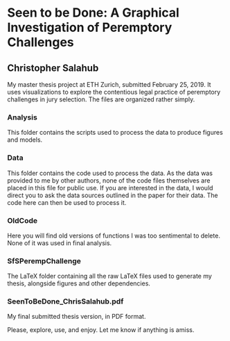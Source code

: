 # Seen to be Done: A Graphical Investigation of Peremptory Challenges

## Christopher Salahub

My master thesis project at ETH Zurich, submitted February
25, 2019. It uses visualizations to explore the contentious legal
practice of peremptory challenges in jury selection. The files are
organized rather simply.

### Analysis

This folder contains the scripts used to process the data to produce
figures and models.

### Data

This folder contains the code used to process the data. As the data
was provided to me by other authors, none of the code files themselves
are placed in this file for public use. If you are interested in the
data, I would direct you to ask the data sources outlined in the paper
for their data. The code here can then be used to process it.

### OldCode

Here you will find old versions of functions I was too sentimental to
delete. None of it was used in final analysis.

### SfSPerempChallenge

The LaTeX folder containing all the raw LaTeX files used to generate
my thesis, alongside figures and other dependencies.

### SeenToBeDone_ChrisSalahub.pdf

My final submitted thesis version, in PDF format.

Please, explore, use, and enjoy. Let me know if anything is amiss.
